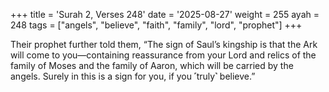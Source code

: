 +++
title = 'Surah 2, Verses 248'
date = '2025-08-27'
weight = 255
ayah = 248
tags = ["angels", "believe", "faith", "family", "lord", "prophet"]
+++

Their prophet further told them, “The sign of Saul’s kingship is that the Ark will come to you—containing reassurance from your Lord and relics of the family of Moses and the family of Aaron, which will be carried by the angels. Surely in this is a sign for you, if you ˹truly˺ believe.”